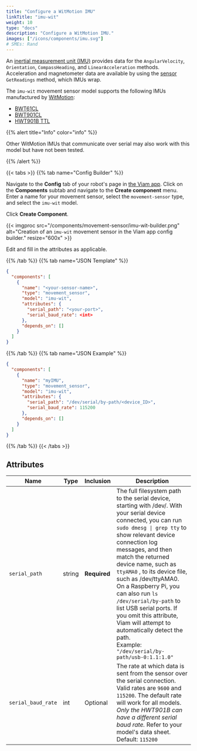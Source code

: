 ```yaml
---
title: "Configure a WitMotion IMU"
linkTitle: "imu-wit"
weight: 10
type: "docs"
description: "Configure a WitMotion IMU."
images: ["/icons/components/imu.svg"]
# SMEs: Rand
---
```


An [inertial measurement unit (IMU)](https://en.wikipedia.org/wiki/Inertial_measurement_unit) provides data for the `AngularVelocity`, `Orientation`, `CompassHeading`, and `LinearAcceleration` methods.
Acceleration and magnetometer data are available by using the [sensor](../../../sensor/) `GetReadings` method, which IMUs wrap.

The `imu-wit` movement sensor model supports the following IMUs manufactured by [WitMotion](https://witmotion-sensor.com/):

- [BWT61CL](https://witmotion-sensor.com/products/bluetooth-accelerometer-inclinometer-bwt61cl-mpu6050-high-precision-6-axis-gyroscope-anglexy-0-05-accuracy-acceleration-with-kalman-filter-100hz-high-stability-6dof-data-logger-for-arduino?_pos=2&_sid=34ad342de&_ss=r&variant=40749736689861)
- [BWT901CL](https://witmotion-sensor.com/products/bluetooth-accelerometer-inclinometer-bwt901cl-mpu9250-high-precision-9-axis-gyroscope-anglexy-0-05-accuracy-magnetometer-with-kalman-filter-200hz-high-stability-3-axis-imu-sensor-for-arduino?_pos=1&_sid=68bf26406&_ss=r&variant=40580102226117)
- [HWT901B TTL](https://witmotion-sensor.com/products/military-grade-accelerometer-inclinometer-hwt901b-mpu9250-9-axis-gyroscope-anglexy-0-05-accuracy-digital-compass-air-pressure-altitude-rm3100-magnetometer-compensation-and-kalman-filtering?_pos=1&_sid=dfbf7e412&_ss=r)

{{% alert title="Info" color="info" %}}

Other WitMotion IMUs that communicate over serial may also work with this model but have not been tested.

{{% /alert %}}

{{< tabs >}}
{{% tab name="Config Builder" %}}

Navigate to the **Config** tab of your robot's page in [the Viam app](https://app.viam.com).
Click on the **Components** subtab and navigate to the **Create component** menu.
Enter a name for your movement sensor, select the `movement-sensor` type, and select the `imu-wit` model.

Click **Create Component**.

{{< imgproc src="/components/movement-sensor/imu-wit-builder.png" alt="Creation of an `imu-wit` movement sensor in the Viam app config builder." resize="600x" >}}

Edit and fill in the attributes as applicable.

{{% /tab %}}
{{% tab name="JSON Template" %}}

```json {class="line-numbers linkable-line-numbers"}
{
  "components": [
    {
      "name": "<your-sensor-name>",
      "type": "movement_sensor",
      "model": "imu-wit",
      "attributes": {
        "serial_path": "<your-port>",
        "serial_baud_rate": <int>
      },
      "depends_on": []
    }
  ]
}
```

{{% /tab %}}
{{% tab name="JSON Example" %}}

```json {class="line-numbers linkable-line-numbers"}
{
  "components": [
    {
      "name": "myIMU",
      "type": "movement_sensor",
      "model": "imu-wit",
      "attributes": {
        "serial_path": "/dev/serial/by-path/<device_ID>",
        "serial_baud_rate": 115200
      },
      "depends_on": []
    }
  ]
}
```

{{% /tab %}}
{{< /tabs >}}

## Attributes

Name | Type | Inclusion | Description
---- | ---- | --------- | -----------
`serial_path` | string | **Required** | The full filesystem path to the serial device, starting with <file>/dev/</file>. With your serial device connected, you can run `sudo dmesg \| grep tty` to show relevant device connection log messages, and then match the returned device name, such as `ttyAMA0` , to its device file, such as <file>/dev/ttyAMA0</file>. On a Raspberry Pi, you can also run `ls /dev/serial/by-path` to list USB serial ports. If you omit this attribute, Viam will attempt to automatically detect the path.<br>Example: `"/dev/serial/by-path/usb-0:1.1:1.0"`
`serial_baud_rate` | int | Optional | The rate at which data is sent from the sensor over the serial connection. Valid rates are `9600` and `115200`. The default rate will work for all models. *Only the HWT901B can have a different serial baud rate.* Refer to your model's data sheet. <br>Default: `115200`

